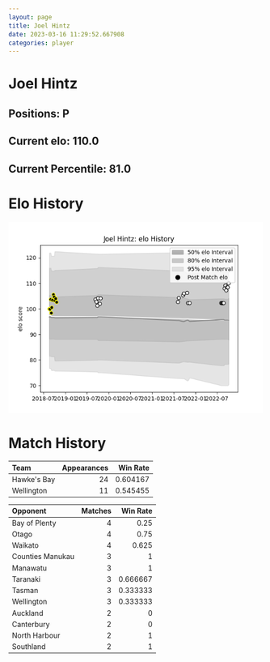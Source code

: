 ```yaml
---  
layout: page  
title: Joel Hintz  
date: 2023-03-16 11:29:52.667908  
categories: player  
---
```

# Joel Hintz

## Positions: P

## Current elo: 110.0

## Current Percentile: 81.0

# Elo History


![elo history](history_JoelHintz.png)
# Match History


| Team        |   Appearances |   Win Rate |
|:------------|--------------:|-----------:|
| Hawke's Bay |            24 |   0.604167 |
| Wellington  |            11 |   0.545455 |

| Opponent         |   Matches |   Win Rate |
|:-----------------|----------:|-----------:|
| Bay of Plenty    |         4 |   0.25     |
| Otago            |         4 |   0.75     |
| Waikato          |         4 |   0.625    |
| Counties Manukau |         3 |   1        |
| Manawatu         |         3 |   1        |
| Taranaki         |         3 |   0.666667 |
| Tasman           |         3 |   0.333333 |
| Wellington       |         3 |   0.333333 |
| Auckland         |         2 |   0        |
| Canterbury       |         2 |   0        |
| North Harbour    |         2 |   1        |
| Southland        |         2 |   1        |
